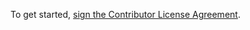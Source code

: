 To get started, [sign the Contributor License Agreement](http://www.clahub.com/agreements/pippijn/merr).
